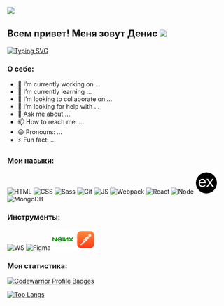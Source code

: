 ![](https://komarev.com/ghpvc/?username=codelnd)
## Всем привет! Меня зовут Денис  <img src="https://github.com/blackcater/blackcater/raw/main/images/Hi.gif" height="26"/>
[![Typing SVG](https://readme-typing-svg.herokuapp.com?font=Roboto&size=18&pause=1500&color=717171E4&width=435&lines=%D0%AF+Junior+Front-end+%D1%80%D0%B0%D0%B7%D1%80%D0%B0%D0%B1%D0%BE%D1%82%D1%87%D0%B8%D0%BA)](https://git.io/typing-svg)

### О себе:
- 🔭 I’m currently working on ...
- 🌱 I’m currently learning ...
- 👯 I’m looking to collaborate on ...
- 🤔 I’m looking for help with ...
- 💬 Ask me about ...
- 📫 How to reach me: ...
- 😄 Pronouns: ...
- ⚡ Fun fact: ...

### Мои навыки:
![HTML](https://img.icons8.com/ios-filled/50/000000/html-5--v2.png)
![CSS](https://img.icons8.com/ios/50/000000/css.png)
![Sass](https://img.icons8.com/color/48/000000/sass.png)
![Git](https://img.icons8.com/ios-filled/50/000000/git.png)
![JS](https://img.icons8.com/color/48/000000/javascript--v1.png)
![Webpack](https://img.icons8.com/color/48/000000/webpack.png)
![React](https://img.icons8.com/plasticine/50/000000/react.png)
![Node](https://img.icons8.com/color/50/000000/nodejs.png)
![Express](assets/expressjs.png)
![MongoDB](https://img.icons8.com/color/48/000000/mongodb.png)

### Инструменты:
![WS](https://img.icons8.com/color/48/000000/webstorm.png)
![Figma](https://img.icons8.com/color/48/000000/figma.png)
![NGINX](assets/nginx.png)
![Postman](assets/postman.png)

### Моя статистика:
[![Codewarrior Profile Badges](https://www.codewars.com/users/idenis/badges/large)](https://www.codewars.com/users/idenis)

[![Top Langs](https://github-readme-stats.vercel.app/api/top-langs/?username=codelnd&layout=compact)](https://github.com/codelnd/github-readme-stats)
